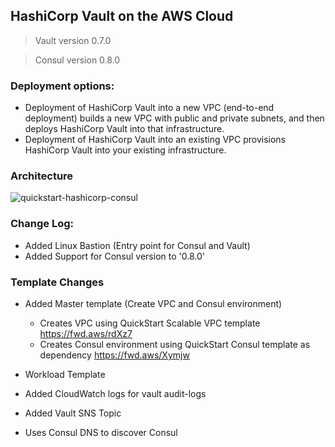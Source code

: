 ## HashiCorp Vault on the AWS Cloud
> Vault version 0.7.0

> Consul version 0.8.0

### Deployment options:
* Deployment of HashiCorp Vault into a new VPC (end-to-end deployment) builds a new VPC with public and private subnets, and then deploys HashiCorp Vault into that infrastructure.
* Deployment of HashiCorp Vault into an existing VPC provisions HashiCorp Vault into your existing infrastructure. 

### Architecture
![quickstart-hashicorp-consul](/images/vault.png)

### Change Log:
* Added Linux Bastion (Entry point for Consul and Vault)
* Added Support for Consul version to '0.8.0'

### Template Changes
* Added Master template (Create VPC and Consul environment)
  * Creates VPC using QuickStart Scalable VPC template https://fwd.aws/rdXz7
  * Creates Consul environment using QuickStart Consul template as dependency https://fwd.aws/Xymjw

* Workload Template
 * Added CloudWatch logs for vault audit-logs
 * Added Vault SNS Topic
 * Uses Consul DNS to discover Consul

